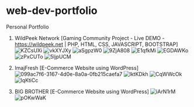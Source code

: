 # web-dev-portfolio
Personal Portfolio
1. WildPeek Network [Gaming Community Project - Live DEMO - https://wildpeek.net | PHP, HTML, CSS, JAVASCRIPT, BOOTSTRAP]
![KZCsUXi](https://github.com/user-attachments/assets/d3249153-6b75-469e-8aaa-0224cc0760cc)
![vkXYJXy](https://github.com/user-attachments/assets/0d56ccea-2dff-4c8d-9ad6-1c40d07a8306)
![aSgpzW0](https://github.com/user-attachments/assets/17479a17-3482-4824-8d52-28cc72980dfb)
![9ZjA808](https://github.com/user-attachments/assets/3ecbcd22-d060-4d1b-a2d0-c36678fa5f08)
![E1qfkMi](https://github.com/user-attachments/assets/f8063141-e083-4ff6-b1ed-ce46d8f6a73f)
![EGDAWKo](https://github.com/user-attachments/assets/11421eb8-dca8-4d6a-b72f-8e86d689e2a8)
![zPxCUTo](https://github.com/user-attachments/assets/9b4d611d-1ebc-43ef-b798-bc2596abcfce)
![5ljpUCM](https://github.com/user-attachments/assets/6194bcfa-0dcc-49f6-9e95-99144537b840)

2. ImajFresh [E-Commerce Website using WordPress]
![099ac7f6-3167-4d0e-8a0a-0fb215caefa7](https://github.com/user-attachments/assets/faf3f238-db77-4218-88ba-49b11fddba09)
![lktKDkh](https://github.com/user-attachments/assets/9471bbb5-c4aa-4835-93ec-197c3471aa78)
![CqWWcOk](https://github.com/user-attachments/assets/38949156-fb10-4b66-8f24-5db3a6ff81a7)
![IqKtiCc](https://github.com/user-attachments/assets/f1912842-6a58-4bfc-81f9-bd5f94a59794)

3. BIG BROTHER [E-Commerce Website using WordPress]
![iArN1rM](https://github.com/user-attachments/assets/feba3708-de9b-45ee-9385-62c8827b5dbe)
![pOKwWaK](https://github.com/user-attachments/assets/e63c9c32-81c7-4150-809b-99541637a2f2)
